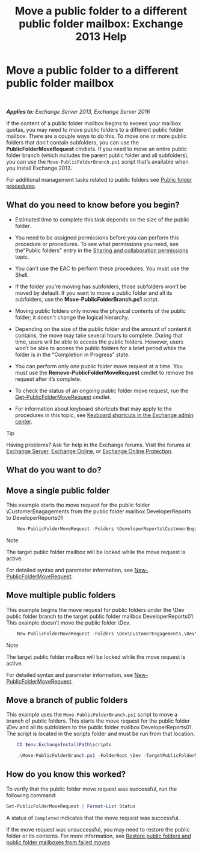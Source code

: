 ﻿---
title: 'Move a public folder to a different public folder mailbox: Exchange 2013 Help'
TOCTitle: Move a public folder to a different public folder mailbox
ms:assetid: b8744934-a3cb-443e-acce-a9a6ca5d88f6
ms:mtpsurl: https://technet.microsoft.com/en-us/library/JJ906435(v=EXCHG.150)
ms:contentKeyID: 50630968
ms.date: 03/27/2017
mtps_version: v=EXCHG.150
---

# Move a public folder to a different public folder mailbox

 

_**Applies to:** Exchange Server 2013, Exchange Server 2016_


If the content of a public folder mailbox begins to exceed your mailbox quotas, you may need to move public folders to a different public folder mailbox. There are a couple ways to do this. To move one or more public folders that don’t contain subfolders, you can use the **PublicFolderMoveRequest** cmdlets. If you need to move an entire public folder branch (which includes the parent public folder and all subfolders), you can use the `Move-PublicFolderBranch.ps1` script that’s available when you install Exchange 2013.

For additional management tasks related to public folders see [Public folder procedures](public-folder-procedures-exchange-2013-help.md).

## What do you need to know before you begin?

  - Estimated time to complete this task depends on the size of the public folder.

  - You need to be assigned permissions before you can perform this procedure or procedures. To see what permissions you need, see the"Public folders" entry in the [Sharing and collaboration permissions](sharing-and-collaboration-permissions-exchange-2013-help.md) topic.

  - You can’t use the EAC to perform these procedures. You must use the Shell.

  - If the folder you’re moving has subfolders, those subfolders won’t be moved by default. If you want to move a public folder and all its subfolders, use the **Move-PublicFolderBranch.ps1** script.

  - Moving public folders only moves the physical contents of the public folder; it doesn't change the logical hierarchy.

  - Depending on the size of the public folder and the amount of content it contains, the move may take several hours to complete. During that time, users will be able to access the public folders. However, users won’t be able to access the public folders for a brief period while the folder is in the “Completion in Progress” state.

  - You can perform only one public folder move request at a time. You must use the **Remove-PublicFolderMoveRequest** cmdlet to remove the request after it’s complete.

  - To check the status of an ongoing public folder move request, run the [Get-PublicFolderMoveRequest](https://technet.microsoft.com/en-us/library/jj878076\(v=exchg.150\)) cmdlet.

  - For information about keyboard shortcuts that may apply to the procedures in this topic, see [Keyboard shortcuts in the Exchange admin center](keyboard-shortcuts-in-the-exchange-admin-center-exchange-online-protection-help.md).


> [!TIP]
> Having problems? Ask for help in the Exchange forums. Visit the forums at <A href="https://go.microsoft.com/fwlink/p/?linkid=60612">Exchange Server</A>, <A href="https://go.microsoft.com/fwlink/p/?linkid=267542">Exchange Online</A>, or <A href="https://go.microsoft.com/fwlink/p/?linkid=285351">Exchange Online Protection</A>.



## What do you want to do?

## Move a single public folder

This example starts the move request for the public folder \\CustomerEnagagements from the public folder mailbox DeveloperReports to DeveloperReports01

```powershell
    New-PublicFolderMoveRequest -Folders \DeveloperReports\CustomerEngagements -TargetMailbox DeveloperReports01
```

> [!NOTE]
> The target public folder mailbox will be locked while the move request is active.



For detailed syntax and parameter information, see [New-PublicFolderMoveRequest](https://technet.microsoft.com/en-us/library/jj878081\(v=exchg.150\)).

## Move multiple public folders

This example begins the move request for public folders under the \\Dev public folder branch to the target public folder mailbox DeveloperReports01. This example doesn’t move the public folder \\Dev.

```powershell
    New-PublicFolderMoveRequest -Folders \Dev\CustomerEngagements,\Dev\RequestsforChange,\Dev\Usability -TargetMailbox DeveloperReports01
```


> [!NOTE]
> The target public folder mailbox will be locked while the move request is active.



For detailed syntax and parameter information, see [New-PublicFolderMoveRequest](https://technet.microsoft.com/en-us/library/jj878081\(v=exchg.150\)).

## Move a branch of public folders

This example uses the `Move-PublicFolderBranch.ps1` script to move a branch of public folders. This starts the move request for the public folder \\Dev and all its subfolders to the public folder mailbox DeveloperReports01. The script is located in the scripts folder and must be run from that location.

```powershell
    CD $env:ExchangeInstallPath\scripts
```
```powershell
    .\Move-PublicFolderBranch.ps1 -FolderRoot \Dev -TargetPublicFolderMailbox DeveloperReports01
```

## How do you know this worked?

To verify that the public folder move request was successful, run the following command:

```powershell
Get-PublicFolderMoveRequest | Format-List Status
```

A status of `Completed` indicates that the move request was successful.

If the move request was unsuccessful, you may need to restore the public folder or its contents. For more information, see [Restore public folders and public folder mailboxes from failed moves](restore-public-folders-and-public-folder-mailboxes-from-failed-moves-exchange-2013-help.md).

